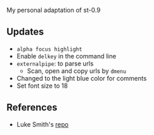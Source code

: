 My personal adaptation of st-0.9

## Updates
- `alpha focus highlight`
- Enable `delkey` in the command line
- `externalpipe`: to parse urls
    - Scan, open and copy urls by `dmenu`
- Changed to the light blue color for comments
- Set font size to 18

## References
- Luke Smith's [repo](https://github.com/lukesmithxyz/st)
